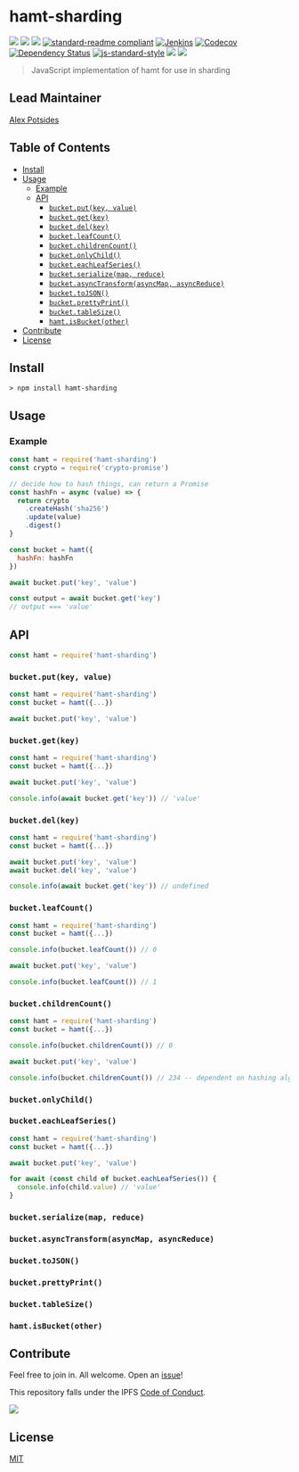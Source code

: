# hamt-sharding

[![](https://img.shields.io/badge/made%20by-Protocol%20Labs-blue.svg?style=flat-square)](http://ipn.io)
[![](https://img.shields.io/badge/project-IPFS-blue.svg?style=flat-square)](http://ipfs.io/)
[![](https://img.shields.io/badge/freenode-%23ipfs-blue.svg?style=flat-square)](http://webchat.freenode.net/?channels=%23ipfs)
[![standard-readme compliant](https://img.shields.io/badge/standard--readme-OK-green.svg?style=flat-square)](https://github.com/RichardLitt/standard-readme)
[![Jenkins](https://ci.ipfs.team/buildStatus/icon?job=IPFS%20Shipyard/js-hamt-sharding/master)](https://ci.ipfs.team/job/IPFS%20Shipyard/job/js-hamt-sharding/job/master/)
[![Codecov](https://codecov.io/gh/ipfs-shipyard/js-hamt-sharding/branch/master/graph/badge.svg)](https://codecov.io/gh/ipfs/js-hamt-sharding)
[![Dependency Status](https://david-dm.org/ipfs-shipyard/js-hamt-sharding.svg?style=flat-square)](https://david-dm.org/ipfs/js-hamt-sharding)
[![js-standard-style](https://img.shields.io/badge/code%20style-standard-brightgreen.svg?style=flat-square)](https://github.com/feross/standard)
![](https://img.shields.io/badge/npm-%3E%3D3.0.0-orange.svg?style=flat-square)
![](https://img.shields.io/badge/Node.js-%3E%3D8.0.0-orange.svg?style=flat-square)

> JavaScript implementation of hamt for use in sharding

## Lead Maintainer

[Alex Potsides](https://github.com/achingbrain)

## Table of Contents

- [Install](#install)
- [Usage](#usage)
  - [Example](#example)
  - [API](#api)
    - [`bucket.put(key, value)`](#bucketputkey-value)
    - [`bucket.get(key)`](#bucketgetkey)
    - [`bucket.del(key)`](#bucketdelkey)
    - [`bucket.leafCount()`](#bucketleafcount)
    - [`bucket.childrenCount()`](#bucketchildrencount)
    - [`bucket.onlyChild()`](#bucketonlychild)
    - [`bucket.eachLeafSeries()`](#bucketeachleafseries)
    - [`bucket.serialize(map, reduce)`](#bucketserializemap-reduce)
    - [`bucket.asyncTransform(asyncMap, asyncReduce)`](#bucketasynctransformasyncmap-asyncreduce)
    - [`bucket.toJSON()`](#buckettojson)
    - [`bucket.prettyPrint()`](#bucketprettyprint)
    - [`bucket.tableSize()`](#buckettablesize)
    - [`hamt.isBucket(other)`](#hamtisbucketother)
- [Contribute](#contribute)
- [License](#license)

## Install

```
> npm install hamt-sharding
```

## Usage

### Example

```javascript
const hamt = require('hamt-sharding')
const crypto = require('crypto-promise')

// decide how to hash things, can return a Promise
const hashFn = async (value) => {
  return crypto
    .createHash('sha256')
    .update(value)
    .digest()
}

const bucket = hamt({
  hashFn: hashFn
})

await bucket.put('key', 'value')

const output = await bucket.get('key')
// output === 'value'
```

## API

```javascript
const hamt = require('hamt-sharding')
```

### `bucket.put(key, value)`

```javascript
const hamt = require('hamt-sharding')
const bucket = hamt({...})

await bucket.put('key', 'value')
```

### `bucket.get(key)`

```javascript
const hamt = require('hamt-sharding')
const bucket = hamt({...})

await bucket.put('key', 'value')

console.info(await bucket.get('key')) // 'value'
```

### `bucket.del(key)`

```javascript
const hamt = require('hamt-sharding')
const bucket = hamt({...})

await bucket.put('key', 'value')
await bucket.del('key', 'value')

console.info(await bucket.get('key')) // undefined
```

### `bucket.leafCount()`

```javascript
const hamt = require('hamt-sharding')
const bucket = hamt({...})

console.info(bucket.leafCount()) // 0

await bucket.put('key', 'value')

console.info(bucket.leafCount()) // 1
```

### `bucket.childrenCount()`

```javascript
const hamt = require('hamt-sharding')
const bucket = hamt({...})

console.info(bucket.childrenCount()) // 0

await bucket.put('key', 'value')

console.info(bucket.childrenCount()) // 234 -- dependent on hashing algorithm
```

### `bucket.onlyChild()`
### `bucket.eachLeafSeries()`

```javascript
const hamt = require('hamt-sharding')
const bucket = hamt({...})

await bucket.put('key', 'value')

for await (const child of bucket.eachLeafSeries()) {
  console.info(child.value) // 'value'
}
```

### `bucket.serialize(map, reduce)`
### `bucket.asyncTransform(asyncMap, asyncReduce)`
### `bucket.toJSON()`
### `bucket.prettyPrint()`
### `bucket.tableSize()`
### `hamt.isBucket(other)`

## Contribute

Feel free to join in. All welcome. Open an [issue](https://github.com/ipfs-shipyard/js-hamt-sharding/issues)!

This repository falls under the IPFS [Code of Conduct](https://github.com/ipfs/community/blob/master/code-of-conduct.md).

[![](https://cdn.rawgit.com/jbenet/contribute-ipfs-gif/master/img/contribute.gif)](https://github.com/ipfs/community/blob/master/contributing.md)

## License

[MIT](LICENSE)
